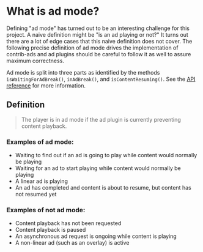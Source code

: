 # What is ad mode?

Defining "ad mode" has turned out to be an interesting challenge for this project. A naive definition might be "is an ad playing or not?" It turns out there are a lot of edge cases that this naive definition does not cover. The following precise definition of ad mode drives the implementation of contrib-ads and ad plugins should be careful to follow it as well to assure maximum correctness.

Ad mode is split into three parts as identified by the methods `isWaitingForAdBreak()`, `inAdBreak()`, and `isContentResuming()`. See the [API reference](api.md) for more information.

## Definition

> The player is in ad mode if the ad plugin is currently preventing content playback.

### Examples of ad mode:

* Waiting to find out if an ad is going to play while content would normally be playing
* Waiting for an ad to start playing while content would normally be playing
* A linear ad is playing
* An ad has completed and content is about to resume, but content has not resumed yet

### Examples of not ad mode:

* Content playback has not been requested
* Content playback is paused
* An asynchronous ad request is ongoing while content is playing
* A non-linear ad (such as an overlay) is active
